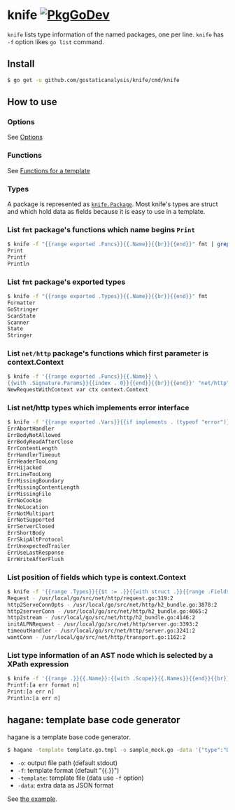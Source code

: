 # knife [![PkgGoDev](https://pkg.go.dev/badge/github.com/gostaticanalysis/knife)](https://pkg.go.dev/github.com/gostaticanalysis/knife)

`knife` lists type information of the named packages, one per line.
`knife` has `-f` option likes `go list` command.

## Install

```sh
$ go get -u github.com/gostaticanalysis/knife/cmd/knife
```

## How to use

### Options

See [Options](./_docs/options.md)

### Functions

See [Functions for a template](./_docs/funcs.md)

### Types

A package is represented as [`knife.Package`](https://pkg.go.dev/github.com/gostaticanalysis/knife/#Package).
Most knife's types are struct and which hold data as fields because it is easy to use in a template.

### List `fmt` package's functions which name begins `Print`

```sh
$ knife -f "{{range exported .Funcs}}{{.Name}}{{br}}{{end}}" fmt | grep Print
Print
Printf
Println
```

### List `fmt` package's exported types

```sh
$ knife -f "{{range exported .Types}}{{.Name}}{{br}}{{end}}" fmt
Formatter
GoStringer
ScanState
Scanner
State
Stringer
```

### List `net/http` package's functions which first parameter is context.Context

```sh
$ knife -f '{{range exported .Funcs}}{{.Name}} \
{{with .Signature.Params}}{{index . 0}}{{end}}{{br}}{{end}}' "net/http" | grep context.Context
NewRequestWithContext var ctx context.Context
```

### List net/http types which implements error interface

```sh
$ knife -f '{{range exported .Vars}}{{if implements . (typeof "error")}}{{.Name}}{{br}}{{end}}{{end}}' "net/http"
ErrAbortHandler
ErrBodyNotAllowed
ErrBodyReadAfterClose
ErrContentLength
ErrHandlerTimeout
ErrHeaderTooLong
ErrHijacked
ErrLineTooLong
ErrMissingBoundary
ErrMissingContentLength
ErrMissingFile
ErrNoCookie
ErrNoLocation
ErrNotMultipart
ErrNotSupported
ErrServerClosed
ErrShortBody
ErrSkipAltProtocol
ErrUnexpectedTrailer
ErrUseLastResponse
ErrWriteAfterFlush
```

### List position of fields which type is context.Context

```sh
$ knife -f '{{range .Types}}{{$t := .}}{{with struct .}}{{range .Fields}}{{if identical . (typeof "context.Context")}}{{$t.Name}} - {{pos .}}{{br}}{{end}}{{end}}{{end}}{{end}}' "net/http"
Request - /usr/local/go/src/net/http/request.go:319:2
http2ServeConnOpts - /usr/local/go/src/net/http/h2_bundle.go:3878:2
http2serverConn - /usr/local/go/src/net/http/h2_bundle.go:4065:2
http2stream - /usr/local/go/src/net/http/h2_bundle.go:4146:2
initALPNRequest - /usr/local/go/src/net/http/server.go:3393:2
timeoutHandler - /usr/local/go/src/net/http/server.go:3241:2
wantConn - /usr/local/go/src/net/http/transport.go:1162:2
```

### List type information of an AST node which is selected by a XPath expression

```sh
$ knife -f '{{range .}}{{.Name}}:{{with .Scope}}{{.Names}}{{end}}{{br}}{{end}}' -xpath '//*[@type="FuncDecl"]/Name[starts-with(@Name, "Print")]' fmt
Printf:[a err format n]
Print:[a err n]
Println:[a err n]
```

## hagane: template base code generator

hagane is a template base code generator.

```sh
$ hagane -template template.go.tmpl -o sample_mock.go -data '{"type":"DB"}' sample.go
```

* `-o`: output file path (default stdout)
* `-f`: template format (default "{{.}}")
* `-template`: template file (data use `-f` option)
* `-data`: extra data as JSON format

See [the example](./_examples/hagane/).
